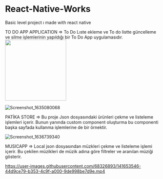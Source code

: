 # React-Native-Works
Basic level project ı made with react native

TO DO APP APPLICATION
=> To Do Lıste ekleme ve To do listte güncelleme ve silme işlemlerinin yapıldığı bir To Do App uygulamasıdır.
 <img src="https://user-images.githubusercontent.com/68326893/138595105-e7eaf6db-a19d-4446-9dbf-42291d3abf1b.png" width="200" />

![Screenshot_1635080068](https://user-images.githubusercontent.com/68326893/138595105-e7eaf6db-a19d-4446-9dbf-42291d3abf1b.png)

PATİKA STORE
=> Bu proje  Json dosyasındaki ürünleri çekme ve listeleme işlemleri içerir. Bunun yanında custom component oluşturma bu componenti başka sayfada kullanma işlemlerine de bir örnektir.

![Screenshot_1636739340](https://user-images.githubusercontent.com/68326893/141513053-2733e281-34d5-44c6-a106-7840bf1d073c.png)

MUSICAPP
=> Local json dosyasından müzkleri çekme ve listeleme işlemi içerir. Bu çekilen müzikleri de müzik adına göre filtreler ve aranılan müziği gösterir.



https://user-images.githubusercontent.com/68326893/141653546-44d9ce79-b353-4c9f-a000-9de998be7d9e.mp4

